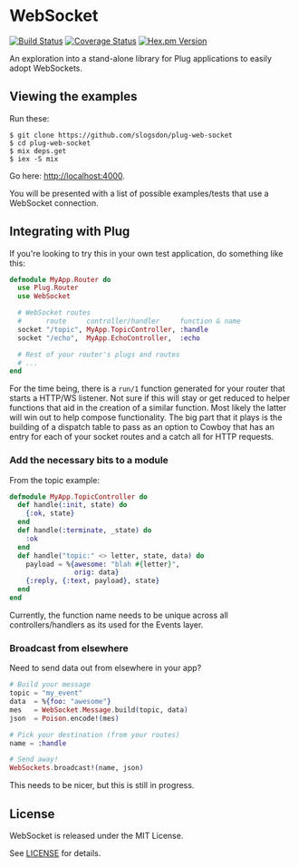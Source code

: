 # WebSocket
[![Build Status](https://img.shields.io/travis/slogsdon/plug-web-socket.svg?style=flat)](https://travis-ci.org/slogsdon/plug-web-socket)
[![Coverage Status](https://img.shields.io/coveralls/slogsdon/plug-web-socket.svg?style=flat)](https://coveralls.io/r/slogsdon/plug-web-socket)
[![Hex.pm Version](http://img.shields.io/hexpm/v/web_socket.svg?style=flat)](https://hex.pm/packages/web_socket)

An exploration into a stand-alone library for
Plug applications to easily adopt WebSockets.

## Viewing the examples

Run these:

```
$ git clone https://github.com/slogsdon/plug-web-socket
$ cd plug-web-socket
$ mix deps.get
$ iex -S mix
```

Go here: <http://localhost:4000>.

You will be presented with a list of possible
examples/tests that use a WebSocket connection.

## Integrating with Plug

If you're looking to try this in your own test
application, do something like this:

```elixir
defmodule MyApp.Router do
  use Plug.Router
  use WebSocket

  # WebSocket routes
  #      route     controller/handler     function & name
  socket "/topic", MyApp.TopicController, :handle
  socket "/echo",  MyApp.EchoController,  :echo

  # Rest of your router's plugs and routes
  # ...
end
```

For the time being, there is a `run/1` function
generated for your router that starts a HTTP/WS
listener. Not sure if this will stay or get
reduced to helper functions that aid in the
creation of a similar function. Most likely the
latter will win out to help compose functionality.
The big part that it plays is the building of a
dispatch table to pass as an option to Cowboy that
has an entry for each of your socket routes and a
catch all for HTTP requests.

### Add the necessary bits to a module

From the topic example:

```elixir
defmodule MyApp.TopicController do
  def handle(:init, state) do
    {:ok, state}
  end
  def handle(:terminate, _state) do
    :ok
  end
  def handle("topic:" <> letter, state, data) do
    payload = %{awesome: "blah #{letter}", 
                orig: data}
    {:reply, {:text, payload}, state}
  end
end
```

Currently, the function name needs to be unique
across all controllers/handlers as its used for
the Events layer.

### Broadcast from elsewhere

Need to send data out from elsewhere in your app?

```elixir
# Build your message
topic = "my_event"
data  = %{foo: "awesome"}
mes   = WebSocket.Message.build(topic, data)
json  = Poison.encode!(mes)

# Pick your destination (from your routes)
name = :handle

# Send away!
WebSockets.broadcast!(name, json)
```

This needs to be nicer, but this is still in
progress.

## License

WebSocket is released under the MIT License.

See [LICENSE](https://github.com/slogsdon/plug-web-socket/blob/master/LICENSE) for details.
